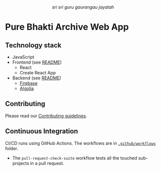 <p align="center">
  <i>sri sri guru gaurangau jayatah</i>
</p>

# Pure Bhakti Archive Web App

## Technology stack

- JavaScript
- Frontend (see [README](frontend/README.md))
  - React
  - Create React App
- Backend (see [README](functions/README.md))
  - [Firebase](https://firebase.google.com/docs/)
  - [Algolia](https://www.algolia.com/doc/)

## Contributing

Please read our [Contributing guidelines](CONTRIBUTING.md).

## Continuous Integration

CI/CD runs using GitHub Actions. The workflows are in [`.github/workflows`](.github/workflows) folder.

- The `pull-request-check-suite` workflow tests all the touched sub-projects in a pull request.
